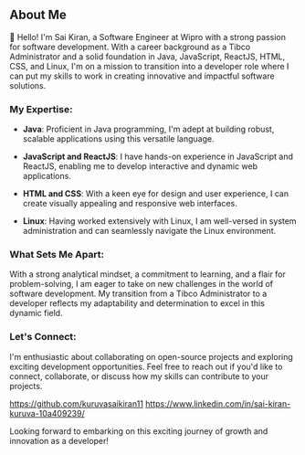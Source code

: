 ## About Me

👋 Hello! I'm Sai Kiran, a Software Engineer at Wipro with a strong passion for software development. With a career background as a Tibco Administrator and a solid foundation in Java, JavaScript, ReactJS, HTML, CSS, and Linux, I'm on a mission to transition into a developer role where I can put my skills to work in creating innovative and impactful software solutions.

### My Expertise:

- **Java**: Proficient in Java programming, I'm adept at building robust, scalable applications using this versatile language.

- **JavaScript and ReactJS**: I have hands-on experience in JavaScript and ReactJS, enabling me to develop interactive and dynamic web applications.

- **HTML and CSS**: With a keen eye for design and user experience, I can create visually appealing and responsive web interfaces.

- **Linux**: Having worked extensively with Linux, I am well-versed in system administration and can seamlessly navigate the Linux environment.

### What Sets Me Apart:

With a strong analytical mindset, a commitment to learning, and a flair for problem-solving, I am eager to take on new challenges in the world of software development. My transition from a Tibco Administrator to a developer reflects my adaptability and determination to excel in this dynamic field.

### Let's Connect:

I'm enthusiastic about collaborating on open-source projects and exploring exciting development opportunities. Feel free to reach out if you'd like to connect, collaborate, or discuss how my skills can contribute to your projects.

https://github.com/kuruvasaikiran11
https://www.linkedin.com/in/sai-kiran-kuruva-10a409239/

Looking forward to embarking on this exciting journey of growth and innovation as a developer!
